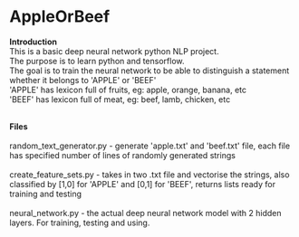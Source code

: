# AppleOrBeef

**Introduction**<br />
This is a basic deep neural network python NLP project.<br />
The purpose is to learn python and tensorflow.<br />
The goal is to train the neural network to be able to distinguish a statement whether it belongs to 'APPLE' or 'BEEF'<br />
'APPLE' has lexicon full of fruits, eg: apple, orange, banana, etc<br />
'BEEF' has lexicon full of meat, eg: beef, lamb, chicken, etc<br />
<br />

**Files**<br />
<br />
random_text_generator.py - generate 'apple.txt' and 'beef.txt' file, each file has specified number of lines of 
randomly generated strings<br />
<br />
create_feature_sets.py - takes in two .txt file and vectorise the strings, also classified by [1,0] for 'APPLE' 
and [0,1] for 'BEEF', returns lists ready for training and testing<br />
<br />
neural_network.py - the actual deep neural network model with 2 hidden layers. For training, testing and using.
